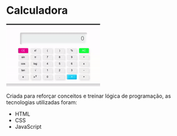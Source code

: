 # Calculadora
 <img src="https://github.com/JessanyKaline/calculator/blob/main/to_readme/calculator.gif"></img>
 
 Criada para reforçar conceitos e treinar lógica de programação, as tecnologias utilizadas foram:
 - HTML
 - CSS
 - JavaScript
 
